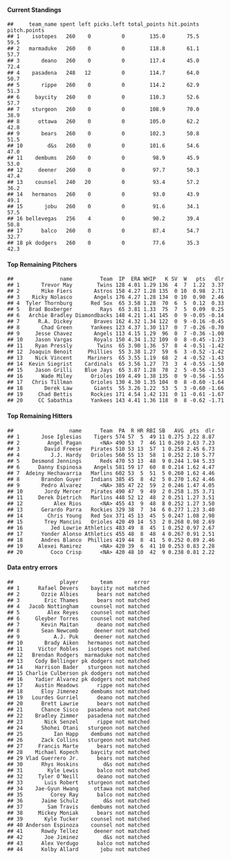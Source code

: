 #### Current Standings

    ##     team_name spent left picks.left total_points hit.points pitch.points
    ## 1    isotopes   260    0          0        135.0       75.5         59.5
    ## 2   marmaduke   260    0          0        118.8       61.1         57.7
    ## 3       deano   260    0          0        117.4       45.0         72.4
    ## 4    pasadena   248   12          0        114.7       64.0         50.7
    ## 5       rippe   260    0          0        114.2       62.9         51.3
    ## 6     baycity   260    0          0        110.3       52.6         57.7
    ## 7    sturgeon   260    0          0        108.9       70.0         38.9
    ## 8      ottawa   260    0          0        105.0       62.2         42.8
    ## 9       bears   260    0          0        102.3       50.8         51.5
    ## 10        d&s   260    0          0        101.6       54.6         47.0
    ## 11    dembums   260    0          0         98.9       45.9         53.0
    ## 12     deener   260    0          0         97.7       50.3         47.4
    ## 13    counsel   240   20          0         93.4       57.2         36.2
    ## 14   hermanos   260    0          0         93.0       43.9         49.1
    ## 15       jobu   260    0          0         91.6       34.1         57.5
    ## 16 bellevegas   256    4          0         90.2       39.4         50.8
    ## 17      balco   260    0          0         87.4       54.7         32.7
    ## 18 pk dodgers   260    0          0         77.6       35.3         42.3

#### Top Remaining Pitchers

    ##               name         Team  IP  ERA WHIP   K SV  W   pts   dlr
    ## 1       Trevor May        Twins 128 4.01 1.29 136  4  7  1.22  3.37
    ## 2       Mike Fiers       Astros 158 4.27 1.28 135  0 10  0.98  2.71
    ## 3    Ricky Nolasco       Angels 176 4.27 1.28 134  0 10  0.90  2.46
    ## 4  Tyler Thornburg      Red Sox  65 3.58 1.28  70  6  5  0.12  0.33
    ## 5   Brad Boxberger         Rays  65 3.81 1.33  75  7  5  0.09  0.25
    ## 6   Archie Bradley Diamondbacks 148 4.21 1.41 145  0  9 -0.05 -0.14
    ## 7      R.A. Dickey       Braves 162 4.32 1.34 122  0  9 -0.16 -0.45
    ## 8       Chad Green      Yankees 123 4.37 1.30 117  0  7 -0.26 -0.70
    ## 9     Jesse Chavez       Angels 113 4.15 1.29  96  0  7 -0.36 -1.00
    ## 10    Jason Vargas       Royals 150 4.34 1.32 109  0  8 -0.45 -1.23
    ## 11    Ryan Pressly        Twins  65 3.90 1.36  57  8  4 -0.51 -1.42
    ## 12  Joaquin Benoit     Phillies  55 3.38 1.27  59  6  3 -0.52 -1.42
    ## 13    Nick Vincent     Mariners  65 3.55 1.19  68  2  4 -0.52 -1.43
    ## 14  Kevin Siegrist    Cardinals  65 3.56 1.27  73  3  4 -0.55 -1.50
    ## 15    Jason Grilli    Blue Jays  65 3.87 1.28  78  2  5 -0.56 -1.53
    ## 16      Wade Miley      Orioles 169 4.49 1.38 135  0  9 -0.56 -1.55
    ## 17   Chris Tillman      Orioles 130 4.30 1.35 104  0  8 -0.60 -1.64
    ## 18       Derek Law       Giants  55 3.26 1.22  53  5  3 -0.60 -1.66
    ## 19     Chad Bettis      Rockies 171 4.54 1.42 131  0 11 -0.61 -1.67
    ## 20     CC Sabathia      Yankees 143 4.41 1.36 118  0  8 -0.62 -1.71

#### Top Remaining Hitters

    ##                  name      Team  PA  R HR RBI SB   AVG  pts  dlr
    ## 1       Jose Iglesias    Tigers 574 57  5  49 11 0.275 3.22 8.87
    ## 2         Angel Pagan      <NA> 490 53  7  46 11 0.269 2.63 7.23
    ## 3        David Freese   Pirates 510 53 13  57  1 0.258 2.45 6.73
    ## 4          J.J. Hardy   Orioles 560 55 13  58  1 0.252 2.10 5.77
    ## 5    Desmond Jennings      Reds 470 53 13  48  9 0.244 1.94 5.33
    ## 6      Danny Espinosa    Angels 581 59 17  60  8 0.214 1.62 4.47
    ## 7  Adeiny Hechavarria   Marlins 602 53  5  51  5 0.260 1.62 4.46
    ## 8       Brandon Guyer   Indians 385 45  8  42  5 0.270 1.62 4.46
    ## 9       Pedro Alvarez      <NA> 385 47 22  59  2 0.246 1.47 4.05
    ## 10       Jordy Mercer   Pirates 490 47  9  49  2 0.258 1.35 3.71
    ## 11     Derek Dietrich   Marlins 448 52 12  48  2 0.251 1.27 3.51
    ## 12          Alex Rios      <NA> 455 43  9  48  8 0.252 1.27 3.50
    ## 13      Gerardo Parra   Rockies 329 38  7  34  6 0.277 1.23 3.40
    ## 14        Chris Young   Red Sox 371 45 13  45  5 0.247 1.08 2.98
    ## 15       Trey Mancini   Orioles 420 49 14  53  2 0.268 0.98 2.69
    ## 16         Jed Lowrie Athletics 483 49  8  45  1 0.252 0.97 2.67
    ## 17      Yonder Alonso Athletics 455 48  8  48  4 0.267 0.91 2.51
    ## 18      Andres Blanco  Phillies 419 44  8  41  5 0.252 0.89 2.46
    ## 19     Alexei Ramirez      <NA> 420 39  6  41 10 0.253 0.83 2.28
    ## 20         Coco Crisp      <NA> 420 48 10  42  9 0.238 0.81 2.22

#### Data entry errors

    ##               player       team       error
    ## 1      Rafael Devers    baycity not matched
    ## 2       Ozzie Albies      bears not matched
    ## 3        Eric Thames      bears not matched
    ## 4   Jacob Nottingham    counsel not matched
    ## 5         Alex Reyes    counsel not matched
    ## 6     Gleyber Torres    counsel not matched
    ## 7       Kevin Maitan      deano not matched
    ## 8       Sean Newcomb     deener not matched
    ## 9           A.J. Puk     deener not matched
    ## 10       Brady Aiken   hermanos not matched
    ## 11     Victor Robles   isotopes not matched
    ## 12   Brendan Rodgers  marmaduke not matched
    ## 13    Cody Bellinger pk dodgers not matched
    ## 14    Harrison Bader   sturgeon not matched
    ## 15 Charlie Culberson pk dodgers not matched
    ## 16    Yadier Alvarez pk dodgers not matched
    ## 17    Austin Meadows      rippe not matched
    ## 18      Eloy Jimenez    dembums not matched
    ## 19   Lourdes Gurriel      deano not matched
    ## 20      Brett Lawrie      bears not matched
    ## 21      Chance Sisco   pasadena not matched
    ## 22    Bradley Zimmer   pasadena not matched
    ## 23       Nick Senzel      rippe not matched
    ## 24      Shohei Otani   sturgeon not matched
    ## 25          Ian Happ    dembums not matched
    ## 26      Zack Collins   sturgeon not matched
    ## 27     Francis Marte      bears not matched
    ## 28    Michael Kopech    baycity not matched
    ## 29 Vlad Guerrero Jr.      bears not matched
    ## 30      Rhys Hoskins        d&s not matched
    ## 31        Kyle Lewis      balco not matched
    ## 32     Tyler O’Neill      deano not matched
    ## 33       Luis Robert   sturgeon not matched
    ## 34    Jae-Gyun Hwang     ottawa not matched
    ## 35         Corey Ray      balco not matched
    ## 36      Jaime Schulz        d&s not matched
    ## 37        Sam Travis    dembums not matched
    ## 38     Mickey Moniak      bears not matched
    ## 39       Kyle Tucker    counsel not matched
    ## 40 Anderson Espinoza    counsel not matched
    ## 41      Rowdy Tellez     deener not matched
    ## 42       Joe Jiminez        d&s not matched
    ## 43      Alex Verdugo      balco not matched
    ## 44      Kolby Allard       jobu not matched
